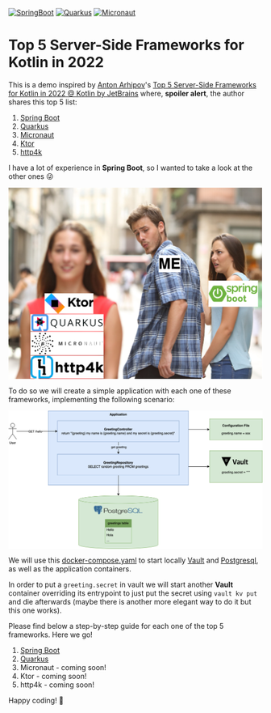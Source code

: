 [![SpringBoot](https://github.com/rogervinas/top-5-server-side-kotlin-frameworks-2022/actions/workflows/springboot.yml/badge.svg)](https://github.com/rogervinas/top-5-server-side-kotlin-frameworks-2022/actions/workflows/springboot.yml)
[![Quarkus](https://github.com/rogervinas/top-5-server-side-kotlin-frameworks-2022/actions/workflows/quarkus.yml/badge.svg)](https://github.com/rogervinas/top-5-server-side-kotlin-frameworks-2022/actions/workflows/quarkus.yml)
[![Micronaut](https://github.com/rogervinas/top-5-server-side-kotlin-frameworks-2022/actions/workflows/micronaut.yml/badge.svg)](https://github.com/rogervinas/top-5-server-side-kotlin-frameworks-2022/actions/workflows/micronaut.yml)

# Top 5 Server-Side Frameworks for Kotlin in 2022

This is a demo inspired by [Anton Arhipov](https://github.com/antonarhipov)'s [Top 5 Server-Side Frameworks for Kotlin in 2022 @ Kotlin by JetBrains](https://www.youtube.com/watch?v=pYK5KkuZ3aU) where, **spoiler alert**, the author shares this top 5 list:

1. [Spring Boot](https://spring.io/projects/spring-boot)
2. [Quarkus](https://quarkus.io/)
3. [Micronaut](https://micronaut.io/)
4. [Ktor](https://ktor.io/docs/welcome.html)
5. [http4k](https://www.http4k.org/)

I have a lot of experience in **Spring Boot**, so I wanted to take a look at the other ones 😜

<p align="center">
  <img align="center" src="doc/meme.png">
</p>

To do so we will create a simple application with each one of these frameworks, implementing the following scenario:

<p align="center">
  <img align="center" src="doc/scenario.png">
</p>

We will use this [docker-compose.yaml](docker-compose.yaml) to start locally [Vault](https://www.vaultproject.io/) and [Postgresql](https://www.postgresql.org/), as well as the application containers.

In order to put a `greeting.secret` in vault we will start another **Vault** container overriding its entrypoint to just put the secret using `vault kv put` and die afterwards (maybe there is another more elegant way to do it but this one works).

Please find below a step-by-step guide for each one of the top 5 frameworks. Here we go!

1. [Spring Boot](springboot-app)
2. [Quarkus](quarkus-app)
3. Micronaut - coming soon!
4. Ktor - coming soon!
5. http4k - coming soon!

Happy coding! 💙
